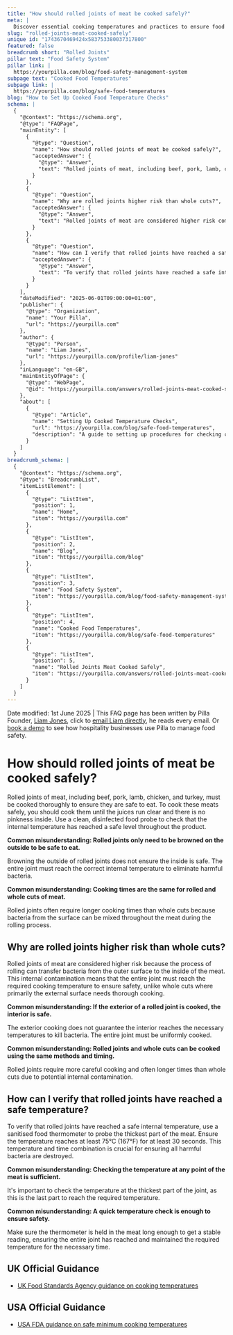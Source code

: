 ```yaml
---
title: "How should rolled joints of meat be cooked safely?"
meta: |
  Discover essential cooking temperatures and practices to ensure food safety, including scientifically proven time-temperature combinations and hygiene tips.
slug: "rolled-joints-meat-cooked-safely"
unique id: "1743670469424x583753380037317800"
featured: false
breadcrumb short: "Rolled Joints"
pillar text: "Food Safety System"
pillar link: |
  https://yourpilla.com/blog/food-safety-management-system
subpage text: "Cooked Food Temperatures"
subpage link: |
  https://yourpilla.com/blog/safe-food-temperatures
blog: "How to Set Up Cooked Food Temperature Checks"
schema: |
  {
    "@context": "https://schema.org",
    "@type": "FAQPage",
    "mainEntity": [
      {
        "@type": "Question",
        "name": "How should rolled joints of meat be cooked safely?",
        "acceptedAnswer": {
          "@type": "Answer",
          "text": "Rolled joints of meat, including beef, pork, lamb, chicken, and turkey, should be thoroughly cooked to ensure safety. Here are the steps to cook these meats safely: (1) Cook the meat until the juices run clear and there is no pinkness inside. (2) Use a clean, disinfected food probe to verify that the internal temperature of the meat has reached a safe level throughout the product. Crucially, browning the outside alone does not ensure safety. The entire joint must reach the required internal temperature."
        }
      },
      {
        "@type": "Question",
        "name": "Why are rolled joints higher risk than whole cuts?",
        "acceptedAnswer": {
          "@type": "Answer",
          "text": "Rolled joints of meat are considered higher risk compared to whole cuts because the rolling process can transfer bacteria from the surface to the interior of the meat. This leads to internal contamination requiring that the entire joint reach the required cooking temperature to ensure safety. Unlike whole cuts, where primarily the external surface needs thorough cooking, rolled joints require uniform internal cooking."
        }
      },
      {
        "@type": "Question",
        "name": "How can I verify that rolled joints have reached a safe temperature?",
        "acceptedAnswer": {
          "@type": "Answer",
          "text": "To verify that rolled joints have reached a safe internal temperature, use a sanitised food thermometer to probe the thickest part of the meat. Ensure the internal temperature reaches at least 75°C (167°F) for at least 30 seconds. Checking the temperature in the thickest part ensures the last part to cook reaches the needed temperature. Adequate holding time at this temperature ensures all harmful bacteria are destroyed."
        }
      }
    ],
    "dateModified": "2025-06-01T09:00:00+01:00",
    "publisher": {
      "@type": "Organization",
      "name": "Your Pilla",
      "url": "https://yourpilla.com"
    },
    "author": {
      "@type": "Person",
      "name": "Liam Jones",
      "url": "https://yourpilla.com/profile/liam-jones"
    },
    "inLanguage": "en-GB",
    "mainEntityOfPage": {
      "@type": "WebPage",
      "@id": "https://yourpilla.com/answers/rolled-joints-meat-cooked-safely"
    },
    "about": [
      {
        "@type": "Article",
        "name": "Setting Up Cooked Temperature Checks",
        "url": "https://yourpilla.com/blog/safe-food-temperatures",
        "description": "A guide to setting up procedures for checking cooked food temperatures to ensure compliance with safety standards."
      }
    ]
  }
breadcrumb_schema: |
  {
    "@context": "https://schema.org",
    "@type": "BreadcrumbList",
    "itemListElement": [
      {
        "@type": "ListItem",
        "position": 1,
        "name": "Home",
        "item": "https://yourpilla.com"
      },
      {
        "@type": "ListItem",
        "position": 2,
        "name": "Blog",
        "item": "https://yourpilla.com/blog"
      },
      {
        "@type": "ListItem",
        "position": 3,
        "name": "Food Safety System",
        "item": "https://yourpilla.com/blog/food-safety-management-system"
      },
      {
        "@type": "ListItem",
        "position": 4,
        "name": "Cooked Food Temperatures",
        "item": "https://yourpilla.com/blog/safe-food-temperatures"
      },
      {
        "@type": "ListItem",
        "position": 5,
        "name": "Rolled Joints Meat Cooked Safely",
        "item": "https://yourpilla.com/answers/rolled-joints-meat-cooked-safely"
      }
    ]
  }
---
```


Date modified: 1st June 2025 | This FAQ page has been written by Pilla Founder, [Liam Jones](https://yourpilla.com/profile/liam-jones), click to [email Liam directly](https://mailto:liam@yourpilla.com/), he reads every email. Or [book a demo](https://calendly.com/pilla/demo) to see how hospitality businesses use Pilla to manage food safety.

# How should rolled joints of meat be cooked safely?

Rolled joints of meat, including beef, pork, lamb, chicken, and turkey, must be cooked thoroughly to ensure they are safe to eat. To cook these meats safely, you should cook them until the juices run clear and there is no pinkness inside. Use a clean, disinfected food probe to check that the internal temperature has reached a safe level throughout the product.

**Common misunderstanding: Rolled joints only need to be browned on the outside to be safe to eat.**

Browning the outside of rolled joints does not ensure the inside is safe. The entire joint must reach the correct internal temperature to eliminate harmful bacteria.

**Common misunderstanding: Cooking times are the same for rolled and whole cuts of meat.**

Rolled joints often require longer cooking times than whole cuts because bacteria from the surface can be mixed throughout the meat during the rolling process.

## Why are rolled joints higher risk than whole cuts?

Rolled joints of meat are considered higher risk because the process of rolling can transfer bacteria from the outer surface to the inside of the meat. This internal contamination means that the entire joint must reach the required cooking temperature to ensure safety, unlike whole cuts where primarily the external surface needs thorough cooking.

**Common misunderstanding: If the exterior of a rolled joint is cooked, the interior is safe.**

The exterior cooking does not guarantee the interior reaches the necessary temperatures to kill bacteria. The entire joint must be uniformly cooked.

**Common misunderstanding: Rolled joints and whole cuts can be cooked using the same methods and timing.**

Rolled joints require more careful cooking and often longer times than whole cuts due to potential internal contamination.

## How can I verify that rolled joints have reached a safe temperature?

To verify that rolled joints have reached a safe internal temperature, use a sanitised food thermometer to probe the thickest part of the meat. Ensure the temperature reaches at least 75°C (167°F) for at least 30 seconds. This temperature and time combination is crucial for ensuring all harmful bacteria are destroyed.

**Common misunderstanding: Checking the temperature at any point of the meat is sufficient.**

It's important to check the temperature at the thickest part of the joint, as this is the last part to reach the required temperature.

**Common misunderstanding: A quick temperature check is enough to ensure safety.**

Make sure the thermometer is held in the meat long enough to get a stable reading, ensuring the entire joint has reached and maintained the required temperature for the necessary time.

## UK Official Guidance

-   [UK Food Standards Agency guidance on cooking temperatures](https://www.food.gov.uk/safety-hygiene/cooking-your-food)

## USA Official Guidance

-   [USA FDA guidance on safe minimum cooking temperatures](https://www.fda.gov/media/107000/download)